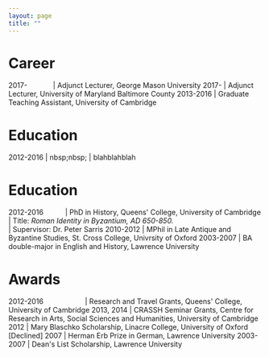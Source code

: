 ```yaml
---
layout: page
title: ""
---
```


# Career

2017-&nbsp;&nbsp;&nbsp;&nbsp;&nbsp;&nbsp;&nbsp;&nbsp;&nbsp;&nbsp;&nbsp;&nbsp; | Adjunct Lecturer, George Mason University
2017- | Adjunct Lecturer, University of Maryland Baltimore County
2013-2016 | Graduate Teaching Assistant, University of Cambridge

# Education
2012-2016 | nbsp;nbsp; | blahblahblah

# Education

2012-2016 &nbsp;&nbsp;&nbsp;&nbsp;&nbsp;&nbsp;&nbsp;&nbsp;&nbsp; | PhD in History, Queens' College, University of Cambridge
<br> | Title: *Roman Identity in Byzantium, AD 650-850.*
<br> | Supervisor: Dr. Peter Sarris
2010-2012 | MPhil in Late Antique and Byzantine Studies, St. Cross College, Univrsity of Oxford 
2003-2007 | BA double-major in English and History, Lawrence University

# Awards

2012-2016 &nbsp;&nbsp;&nbsp;&nbsp;&nbsp;&nbsp;&nbsp;&nbsp;&nbsp;&nbsp;&nbsp;&nbsp;&nbsp;&nbsp;&nbsp;&nbsp;&nbsp;&nbsp;&nbsp; | Research and Travel Grants, Queens' College, University of Cambridge 
2013, 2014 | CRASSH Seminar Grants, Centre for Research in Arts, Social Sciences and Humanities, University of Cambridge 
2012 | Mary Blaschko Scholarship, Linacre College, University of Oxford [Declined] 
2007 | Herman Erb Prize in German, Lawrence University
2003-2007 | Dean's List Scholarship, Lawrence University
